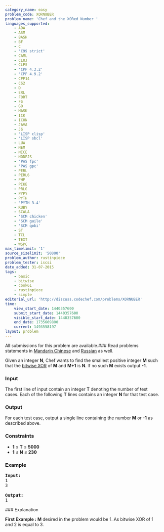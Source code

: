 ```yaml
---
category_name: easy
problem_code: XORNUBER
problem_name: 'Chef and the XORed Number '
languages_supported:
    - ADA
    - ASM
    - BASH
    - BF
    - C
    - 'C99 strict'
    - CAML
    - CLOJ
    - CLPS
    - 'CPP 4.3.2'
    - 'CPP 4.9.2'
    - CPP14
    - CS2
    - D
    - ERL
    - FORT
    - FS
    - GO
    - HASK
    - ICK
    - ICON
    - JAVA
    - JS
    - 'LISP clisp'
    - 'LISP sbcl'
    - LUA
    - NEM
    - NICE
    - NODEJS
    - 'PAS fpc'
    - 'PAS gpc'
    - PERL
    - PERL6
    - PHP
    - PIKE
    - PRLG
    - PYPY
    - PYTH
    - 'PYTH 3.4'
    - RUBY
    - SCALA
    - 'SCM chicken'
    - 'SCM guile'
    - 'SCM qobi'
    - ST
    - TCL
    - TEXT
    - WSPC
max_timelimit: '1'
source_sizelimit: '50000'
problem_author: rustinpiece
problem_tester: iscsi
date_added: 31-07-2015
tags:
    - basic
    - bitwise
    - cook61
    - rustinpiece
    - simple
editorial_url: 'http://discuss.codechef.com/problems/XORNUBER'
time:
    view_start_date: 1440357600
    submit_start_date: 1440357600
    visible_start_date: 1440357600
    end_date: 1735669800
    current: 1493558197
layout: problem
---
```

All submissions for this problem are available.###  Read problems statements in [Mandarin Chinese](http://www.codechef.com/download/translated/COOK61/mandarin/XORNUBER.pdf) and [Russian](http://www.codechef.com/download/translated/COOK61/russian/XORNUBER.pdf) as well.

Given an integer **N**, Chef wants to find the smallest positive integer **M** such that the [bitwise XOR](https://en.wikipedia.org/wiki/Bitwise_operation#XOR) of **M** and **M+1** is **N**. If no such **M** exists output **-1**.

### Input

The first line of input contain an integer **T** denoting the number of test cases. Each of the following **T** lines contains an integer **N** for that test case.

### Output

For each test case, output a single line containing the number **M** or **-1** as described above.

### Constraints

- **1** ≤ **T** ≤ **5000**
- **1** ≤ **N** ≤ **230**

### Example

<pre><b>Input:</b>
1
3

<b>Output:</b>
1
</pre>### Explanation

**First Example :**  **M** desired in the problem would be 1. As bitwise XOR of 1 and 2 is equal to 3.
